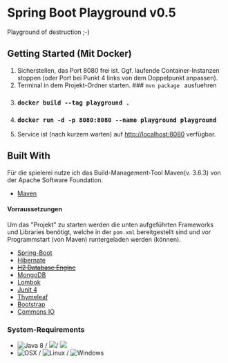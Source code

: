 # Spring Boot Playground v0.5
Playground of destruction ;-)

## Getting Started (Mit Docker)
1) Sicherstellen, das Port 8080 frei ist. Ggf. laufende Container-Instanzen stoppen (oder Port bei Punkt 4 links von dem Doppelpunkt anpassen).
2) Terminal in dem Projekt-Ordner starten. ###  `mvn package ` ausfuehren
3) ### `docker build --tag playground .`
4) ### `docker run -d -p 8080:8080 --name playground playground`
5) Service ist (nach kurzem warten) auf [http://localhost:8080](http://localhost:8080) verfügbar.

## Built With
Für die spielerei nutze ich das Build-Management-Tool Maven(v. 3.6.3) von der Apache Software Foundation.
* [Maven](https://maven.apache.org/)

#### Vorraussetzungen
Um das "Projekt" zu starten werden die unten aufgeführten Frameworks und Libraries benötigt, welche in der `pom.xml` bereitgestellt sind und 
vor Programmstart (von Maven) runtergeladen werden (können). 


* [Spring-Boot](https://spring.io/projects/spring-boot)
* [Hibernate](https://hibernate.org/)
* ~~[H2 Database Engine](http://www.h2database.com/html/main.html)~~
* [MongoDB](https://www.mongodb.com)
* [Lombok](https://projectlombok.org/)
* [Junit 4](https://junit.org/junit4/)
* [Thymeleaf](https://www.thymeleaf.org/)
* [Bootstrap](https://getbootstrap.com/)
* [Commons IO](http://commons.apache.org/proper/commons-io/)



### System-Requirements

* ![Java 8](https://img.shields.io/badge/Java-8-green.svg) / ![](https://img.shields.io/badge/Java%20JDK-1.8-green)/ ![](https://img.shields.io/badge/Maven-3.6.3-green.svg)
* ![OSX](https://img.shields.io/badge/OS-OSX-green.svg) / ![Linux](https://img.shields.io/badge/OS-Linux-green.svg) / 
  ![Windows](https://img.shields.io/badge/OS-Windows-green.svg)

